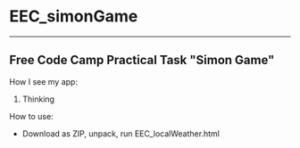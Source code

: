 # EEC_simonGame
***
## Free Code Camp Practical Task "Simon Game"

 How I see my app:
1. Thinking


How to use:
  * Download as ZIP, unpack, run EEC_localWeather.html


